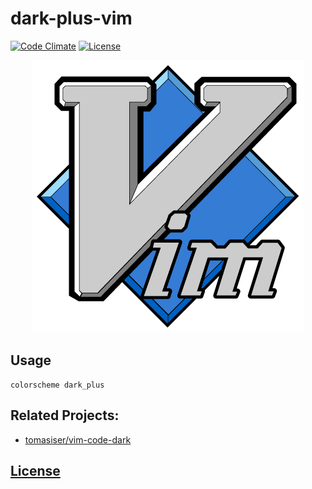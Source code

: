 # dark-plus-vim
[![Code Climate](https://img.shields.io/codeclimate/issues/github/me-and/mdf.svg)](https://github.com/dunstontc/vim-vscode-theme/issues)
[![License](https://img.shields.io/github/license/dunstontc/dark-plus-vim.svg)](https://github.com/dunstontc/vim-vscode-theme/blob/master/LICENSE)

<div align="center">
    <img src="https://raw.githubusercontent.com/dunstontc/assets/master/images/vim-vscode/vim_vscode_436.png" alt="vim-vscode"/>
</div>

## Usage
```vim
colorscheme dark_plus
```

## Related Projects:
  - [tomasiser/vim-code-dark](https://github.com/tomasiser/vim-code-dark)

## [License](https://github.com/dunstontc/vim-vscode-theme/blob/master/LICENSE)

